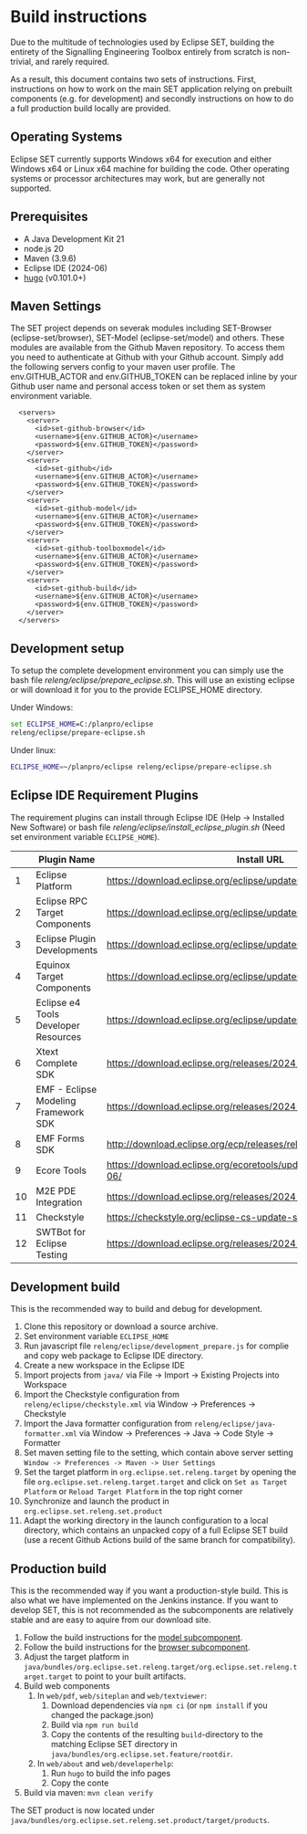 # Build instructions

Due to the multitude of technologies used by Eclipse SET, building the entirety of the Signalling Engineering Toolbox entirely from scratch is non-trivial, and rarely required. 

As a result, this document contains two sets of instructions.
First, instructions on how to work on the main SET application relying on prebuilt components (e.g. for development) and secondly instructions on how to do a full production build locally are provided. 

## Operating Systems

Eclipse SET currently supports Windows x64 for execution and either Windows x64 or Linux x64 machine for building the code.
Other operating systems or processor architectures may work, but are generally not supported.

## Prerequisites

- A Java Development Kit 21
- node.js 20
- Maven (3.9.6) 
- Eclipse IDE (2024-06)
- [hugo](https://gohugo.io/) (v0.101.0+)

## Maven Settings

The SET project depends on severak modules including SET-Browser (eclipse-set/browser), SET-Model (eclipse-set/model) and others. 
These modules are available from the Github Maven repository.
To access them you need to authenticate at Github with your Github account.
Simply add the following servers config to your maven user profile.
The env.GITHUB_ACTOR and env.GITHUB_TOKEN can be replaced inline by your Github user name and personal access token or set them as system environment variable.

```
  <servers>
    <server>
      <id>set-github-browser</id>
      <username>${env.GITHUB_ACTOR}</username>
      <password>${env.GITHUB_TOKEN}</password>
    </server>
    <server>
      <id>set-github</id>
      <username>${env.GITHUB_ACTOR}</username>
      <password>${env.GITHUB_TOKEN}</password>
    </server>
    <server>
      <id>set-github-model</id>
      <username>${env.GITHUB_ACTOR}</username>
      <password>${env.GITHUB_TOKEN}</password>
    </server>
    <server>
      <id>set-github-toolboxmodel</id>
      <username>${env.GITHUB_ACTOR}</username>
      <password>${env.GITHUB_TOKEN}</password>
    </server>
    <server>
      <id>set-github-build</id>
      <username>${env.GITHUB_ACTOR}</username>
      <password>${env.GITHUB_TOKEN}</password>
    </server>
  </servers>
```

## Development setup

To setup the complete development environment you can simply use the bash file _releng/eclipse/prepare_eclipse.sh_.
This will use an existing eclipse or will download it for you to the provide ECLIPSE_HOME directory.

Under Windows:

```cmd
set ECLIPSE_HOME=C:/planpro/eclipse
releng/eclipse/prepare-eclipse.sh
```

Under linux:

```bash
ECLIPSE_HOME=~/planpro/eclipse releng/eclipse/prepare-eclipse.sh
```

## Eclipse IDE Requirement Plugins

The requirement plugins can install through Eclipse IDE (Help -> Installed New Software) or bash file _releng/eclipse/install_eclipse_plugin.sh_ (Need set environment variable `ECLIPSE_HOME`).

||Plugin Name| Install URL|
|------|------|------|
1|Eclipse Platform | https://download.eclipse.org/eclipse/updates/4.32
2|Eclipse RPC Target Components | https://download.eclipse.org/eclipse/updates/4.32
3|Eclipse Plugin Developments | https://download.eclipse.org/eclipse/updates/4.32
4|Equinox Target Components | https://download.eclipse.org/eclipse/updates/4.32
5|Eclipse e4 Tools Developer Resources | https://download.eclipse.org/eclipse/updates/4.32
6|Xtext Complete SDK | https://download.eclipse.org/releases/2024-06
7|EMF - Eclipse Modeling Framework SDK | https://download.eclipse.org/releases/2024-06
8|EMF Forms SDK | http://download.eclipse.org/ecp/releases/releases_127
9|Ecore Tools | https://download.eclipse.org/ecoretools/updates/releases/3.5.1/2023-06/
10|M2E PDE Integration | https://download.eclipse.org/releases/2024-06
11|Checkstyle | https://checkstyle.org/eclipse-cs-update-site
12|SWTBot for Eclipse Testing | https://download.eclipse.org/releases/2024-06

## Development build

This is the recommended way to build and debug for development. 

1. Clone this repository or download a source archive.
2. Set environment variable `ECLIPSE_HOME`
3. Run javascript file `releng/eclipse/development_prepare.js` for complie and copy web package to Eclipse IDE directory.
4. Create a new workspace in the Eclipse IDE
5. Import projects from `java/` via File -> Import -> Existing Projects into Workspace
6. Import the Checkstyle configuration from `releng/eclipse/checkstyle.xml` via Window -> Preferences -> Checkstyle
7. Import the Java formatter configuration from `releng/eclipse/java-formatter.xml` via Window -> Preferences -> Java -> Code Style -> Formatter
8. Set maven setting file to the setting, which contain above server setting `Window -> Preferences -> Maven -> User Settings`
9. Set the target platform in `org.eclipse.set.releng.target` by opening the file `org.eclipse.set.releng.target.target` and click on `Set as Target Platform` or `Reload Target Platform` in the top right corner
10. Synchronize and launch the product in `org.eclipse.set.releng.set.product`
11. Adapt the working directory in the launch configuration to a local directory, which contains an unpacked copy of a full Eclipse SET build (use a recent Github Actions build of the same branch for compatibility).  

## Production build

This is the recommended way if you want a production-style build. This is also what we have implemented on the Jenkins instance.
If you want to develop SET, this is not recommended as the subcomponents are relatively stable and are easy to aquire from our download site.

1. Follow the build instructions for the [model subcomponent](https://gitlab.eclipse.org/eclipse/set/model). 
3. Follow the build instructions for the [browser subcomponent](https://gitlab.eclipse.org/eclipse/set/browser).
4. Adjust the target platform in `java/bundles/org.eclipse.set.releng.target/org.eclipse.set.releng.target.target` to point to your built artifacts.
5. Build web components
    1. In `web/pdf`, `web/siteplan` and `web/textviewer`:
        1. Download dependencies via `npm ci` (or `npm install` if you changed the package.json)
        2. Build via `npm run build`
        4. Copy the contents of the resulting `build`-directory to the matching Eclipse SET directory in `java/bundles/org.eclipse.set.feature/rootdir`. 
    2. In `web/about` and `web/developerhelp`: 
        1. Run `hugo` to build the info pages
        2. Copy the conte
6. Build via maven: `mvn clean verify`

The SET product is now located under `java/bundles/org.eclipse.set.releng.set.product/target/products`. 
